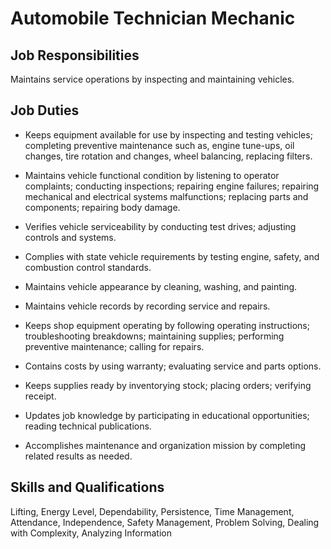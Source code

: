 # Automobile Technician Mechanic

## Job Responsibilities

Maintains service operations by inspecting and maintaining vehicles.

## Job Duties

* Keeps equipment available for use by inspecting and testing vehicles; completing preventive maintenance such as, engine tune-ups, oil changes, tire rotation and changes, wheel balancing, replacing filters.

* Maintains vehicle functional condition by listening to operator complaints; conducting inspections; repairing engine failures; repairing mechanical and electrical systems malfunctions; replacing parts and components; repairing body damage.

* Verifies vehicle serviceability by conducting test drives; adjusting controls and systems.

* Complies with state vehicle requirements by testing engine, safety, and combustion control standards.

* Maintains vehicle appearance by cleaning, washing, and painting.

* Maintains vehicle records by recording service and repairs.

* Keeps shop equipment operating by following operating instructions; troubleshooting breakdowns; maintaining supplies; performing preventive maintenance; calling for repairs.

* Contains costs by using warranty; evaluating service and parts options.

* Keeps supplies ready by inventorying stock; placing orders; verifying receipt.

* Updates job knowledge by participating in educational opportunities; reading technical publications.

* Accomplishes maintenance and organization mission by completing related results as needed.

## Skills and Qualifications

Lifting, Energy Level, Dependability, Persistence, Time Management, Attendance, Independence, Safety Management, Problem Solving, Dealing with Complexity, Analyzing Information

